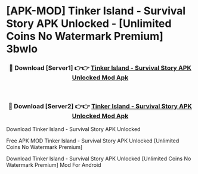 # [APK-MOD] Tinker Island - Survival Story APK Unlocked - [Unlimited Coins No Watermark Premium] 3bwlo



<div align="center">
<h3>🔴 Download [Server1] 👉👉 <a href="https://momento.my/?title=Tinker_Island_-_Survival_Story_APK_Unlocked">Tinker Island - Survival Story APK Unlocked Mod Apk</a></h3><br>

<h3>🔴 Download [Server2] 👉👉 <a href="https://momento.my/?title=Tinker_Island_-_Survival_Story_APK_Unlocked">Tinker Island - Survival Story APK Unlocked Mod Apk</a></h3>
</div>



Download Tinker Island - Survival Story APK Unlocked 

Free APK MOD Tinker Island - Survival Story APK Unlocked [Unlimited Coins No Watermark Premium]

Download Tinker Island - Survival Story APK Unlocked [Unlimited Coins No Watermark Premium] Mod For Android
